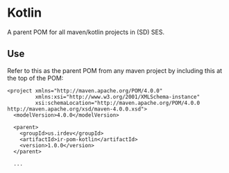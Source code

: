 # Kotlin
A parent POM for all maven/kotlin projects in (SD) SES.

## Use
Refer to this as the parent POM from any maven project by including this at the top of the POM:

```
<project xmlns="http://maven.apache.org/POM/4.0.0"
         xmlns:xsi="http://www.w3.org/2001/XMLSchema-instance"
         xsi:schemaLocation="http://maven.apache.org/POM/4.0.0 http://maven.apache.org/xsd/maven-4.0.0.xsd">
  <modelVersion>4.0.0</modelVersion>

  <parent>
    <groupId>us.irdev</groupId>
    <artifactId>ir-pom-kotlin</artifactId>
    <version>1.0.0</version>
  </parent>
  
  ...
```
